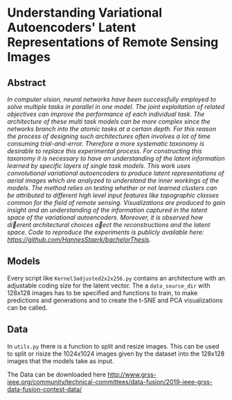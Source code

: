 # Understanding Variational Autoencoders' Latent Representations of Remote Sensing Images


## Abstract

*In computer vision, neural networks have been successfully employed to solve
multiple tasks in parallel in one model. The joint exploitation of related objectives
can improve the performance of each individual task. The architecture of
these multi task models can be more complex since the networks branch into the
atomic tasks at a certain depth. For this reason the process of designing such
architectures often involves a lot of time consuming trial-and-error. Therefore
a more systematic taxonomy is desirable to replace this experimental process.
For constructing this taxonomy it is necessary to have an understanding of the
latent information learned by specific layers of single task models.
This work uses convolutional variational autoencoders to produce latent representations
of aerial images which are analyzed to understand the inner workings
of the models. The method relies on testing whether or not learned clusters
can be attributed to different high level input features like topographic classes
common for the field of remote sensing. Visualizations are produced to gain insight
and an understanding of the information captured in the latent space
of the variational autoencoders. Moreover, it is observed how dierent architectural
choices aect the reconstructions and the latent space. Code 
to reproduce the experiments is publicly available here:
https://github.com/HannesStaerk/bachelorThesis.*


## Models

Every script like `Kernel3adjusted2x2x256.py` contains an architecture with an adjustable
coding size for the latent vector. The a `data_source_dir` with 128x128 images
has to be specified and functions to train, to make predictions and generations and to
create the t-SNE and PCA visualizations can be called.


## Data

In `utils.py` there is a function to split and resize images. 
This can be used to split or risize the 1024x1024 images given by the dataset into the 128x128
images that the models take as input.

The Data can be downloaded here http://www.grss-ieee.org/community/technical-committees/data-fusion/2019-ieee-grss-data-fusion-contest-data/